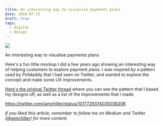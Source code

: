 ```yaml
---
title: An interesting way to visualise payments plans
date: 2018-07-13
draft: true
tags:
  - digital
  - design
---
```


![](https://cdn-images-1.medium.com/max/2400/1*q_HetbsGlHQdCK57HkFQ7g.png)

An interesting way to visualise payments plans

Here's a fun little mockup I did a few years ago showing an interesting way of helping customers to explore payment plans. I was inspired by a pattern used by Polldaddy that I had seen on Twitter, and wanted to explore the concept and make some UX improvements. 

[Here's the original Twitter thread](https://twitter.com/jamchiller/status/1017729374035038208) where you can see the pattern that I based my designs off, as well as a list of the improvements that I made.

https://twitter.com/jamchiller/status/1017729374035038208

*If you liked this article, remember to follow me on Medium and Twitter ([@jamchiller](https://twitter.com/JamChiller)) for more content.*
